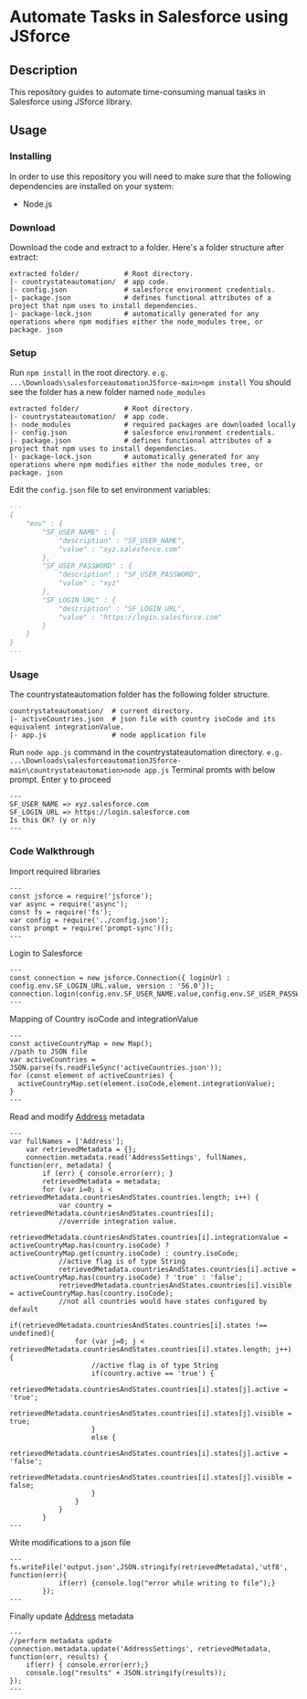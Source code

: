 # Automate Tasks in Salesforce using JSforce

## Description

This repository guides to automate time-consuming manual tasks in Salesforce using JSforce library.

## Usage

### Installing

In order to use this repository you will need to make sure that the following 
dependencies are installed on your system:
  - Node.js

### Download
Download the code and extract to a folder.
Here's a folder structure after extract:
```
extracted folder/           # Root directory.
|- countrystateautomation/  # app code.
|- config.json              # salesforce environment credentials.
|- package.json             # defines functional attributes of a project that npm uses to install dependencies.
|- package-lock.json        # automatically generated for any operations where npm modifies either the node_modules tree, or package. json

```

### Setup
Run `npm install` in the root directory. `e.g. ...\Downloads\salesforceautomationJSforce-main>npm install`
You should see the folder has a new folder named `node_modules`
```
extracted folder/           # Root directory.
|- countrystateautomation/  # app code.
|- node_modules             # required packages are downloaded locally
|- config.json              # salesforce environment credentials.
|- package.json             # defines functional attributes of a project that npm uses to install dependencies.
|- package-lock.json        # automatically generated for any operations where npm modifies either the node_modules tree, or package. json

```

Edit the `config.json` file to set environment variables:
```md
---
{
	"env" : {
		"SF_USER_NAME" : {
			"description" : "SF_USER_NAME",
			"value" : "xyz.salesforce.com"
		},
		"SF_USER_PASSWORD" : {
			"description" : "SF_USER_PASSWORD",
			"value" : "xyz"
		},
		"SF_LOGIN_URL" : {
			"description" : "SF_LOGIN_URL",
			"value" : "https://login.salesforce.com"
		}
	}
}
---
```

### Usage
The countrystateautomation folder has the following folder structure.
```
countrystateautomation/  # current directory.
|- activeCountries.json  # json file with country isoCode and its equivalent integrationValue.
|- app.js                # node application file

```
Run `node app.js` command in the countrystateautomation directory. `e.g. ...\Downloads\salesforceautomationJSforce-main\countrystateautomation>node app.js`
Terminal promts with below prompt. Enter y to proceed
```
---
SF_USER_NAME => xyz.salesforce.com
SF_LOGIN_URL => https://login.salesforce.com
Is this OK? (y or n)y
---
```

### Code Walkthrough
Import required libraries
```
---
const jsforce = require('jsforce');
var async = require('async');
const fs = require('fs');
var config = require('../config.json');
const prompt = require('prompt-sync')();
---
```
Login to Salesforce
```
---
const connection = new jsforce.Connection({ loginUrl : config.env.SF_LOGIN_URL.value, version : '56.0'});
connection.login(config.env.SF_USER_NAME.value,config.env.SF_USER_PASSWORD.value);
---
```
Mapping of Country isoCode and integrationValue
```
---
const activeCountryMap = new Map();
//path to JSON file 
var activeCountries = JSON.parse(fs.readFileSync('activeCountries.json'));
for (const element of activeCountries) {
  activeCountryMap.set(element.isoCode,element.integrationValue);
}
---
```
Read and modify [Address](https://developer.salesforce.com/docs/atlas.en-us.api_meta.meta/api_meta/meta_addresssettings.htm) metadata 
```
---
var fullNames = ['Address'];
	var retrievedMetadata = {};
    connection.metadata.read('AddressSettings', fullNames, function(err, metadata) {
		if (err) { console.error(err); }
		retrievedMetadata = metadata;
		for (var i=0; i < retrievedMetadata.countriesAndStates.countries.length; i++) {
			var country = retrievedMetadata.countriesAndStates.countries[i];
			//override integration value.
			retrievedMetadata.countriesAndStates.countries[i].integrationValue = activeCountryMap.has(country.isoCode) ? activeCountryMap.get(country.isoCode) : country.isoCode; 
			//active flag is of type String
			retrievedMetadata.countriesAndStates.countries[i].active = activeCountryMap.has(country.isoCode) ? 'true' : 'false';
			retrievedMetadata.countriesAndStates.countries[i].visible = activeCountryMap.has(country.isoCode);
			//not all countries would have states configured by default
			if(retrievedMetadata.countriesAndStates.countries[i].states !== undefined){
				for (var j=0; j < retrievedMetadata.countriesAndStates.countries[i].states.length; j++) {
					//active flag is of type String
					if(country.active == 'true') {
						retrievedMetadata.countriesAndStates.countries[i].states[j].active = 'true';
						retrievedMetadata.countriesAndStates.countries[i].states[j].visible = true;
					}
					else {
						retrievedMetadata.countriesAndStates.countries[i].states[j].active = 'false';
						retrievedMetadata.countriesAndStates.countries[i].states[j].visible = false;
					}
				}
			}
		}
---
```
Write modifications to a json file
```
---
fs.writeFile('output.json',JSON.stringify(retrievedMetadata),'utf8', function(err){
			if(err) {console.log("error while writing to file");}
		});
---
```
Finally update [Address](https://developer.salesforce.com/docs/atlas.en-us.api_meta.meta/api_meta/meta_addresssettings.htm) metadata
```
---
//perform metadata update
connection.metadata.update('AddressSettings', retrievedMetadata, function(err, results) {
	if(err) { console.error(err);}
	console.log("results" + JSON.stringify(results));			
});
---
```